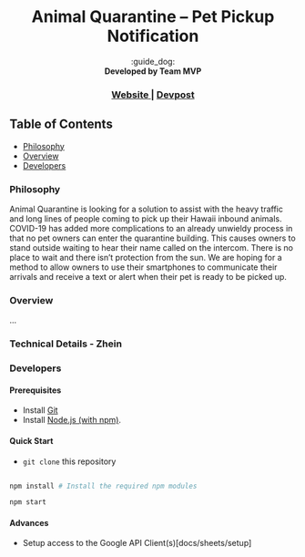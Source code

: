 <h1 align="center">Animal Quarantine – Pet Pickup Notification</h1>

<div align="center">
	:guide_dog:
</div>
<div align="center">
  <strong>Developed by Team MVP</strong>
</div>

<div align="center">
  <h3>
  	<a href="#">
      Website
    </a>
  	<span> | </span>
    <a href="#">
      Devpost
    </a>
  </h3>
</div>

## Table of Contents
- [Philosophy](#philosophy)
- [Overview](#overview)
- [Developers](#developers)

### Philosophy
Animal Quarantine is looking for a solution to assist with the heavy traffic and long lines of people coming to pick up their Hawaii inbound animals.  COVID-19 has added more complications to an already unwieldy process in that no pet owners can enter the quarantine building.  This causes owners to stand outside waiting to hear their name called on the intercom.  There is no place to wait and there isn’t protection from the sun.  We are hoping for a method to allow owners to use their smartphones to communicate their arrivals and receive a text or alert when their pet is ready to be picked up.

### Overview
...

### Technical Details - Zhein


### Developers

#### Prerequisites
* Install [Git](https://git-scm.com/downloads)
* Install [Node.js (with npm)](https://nodejs.org/en/download/).

#### Quick Start
* `git clone` this repository

```bash

npm install # Install the required npm modules

npm start
```

#### Advances 
* Setup access to the Google API Client(s)[docs/sheets/setup]
